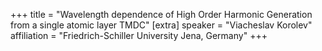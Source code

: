+++
title = "Wavelength dependence of High Order Harmonic Generation from a single atomic layer TMDC"
[extra]
speaker = "Viacheslav Korolev"
affiliation = "Friedrich-Schiller University Jena, Germany"
+++
